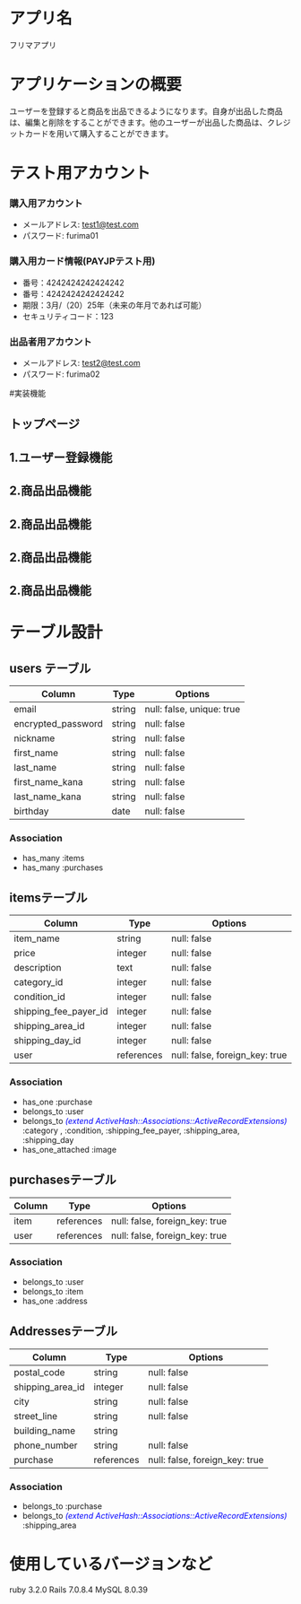 # アプリ名
フリマアプリ

# アプリケーションの概要
ユーザーを登録すると商品を出品できるようになります。自身が出品した商品は、編集と削除をすることができます。他のユーザーが出品した商品は、クレジットカードを用いて購入することができます。
# テスト用アカウント

### 購入用アカウント
- メールアドレス: test1@test.com
- パスワード: furima01

### 購入用カード情報(PAYJPテスト用)
- 番号：4242424242424242
- 番号：4242424242424242
- 期限：3月/（20）25年（未来の年月であれば可能）
- セキュリティコード：123

### 出品者用アカウント
- メールアドレス: test2@test.com
- パスワード: furima02

#実装機能
## トップページ
## 1.ユーザー登録機能
## 2.商品出品機能
## 2.商品出品機能
## 2.商品出品機能
## 2.商品出品機能


# テーブル設計

## users テーブル
| Column             | Type   | Options                   |
| ------------------ | ------ | ------------------------- |
| email              | string | null: false, unique: true |
| encrypted_password | string | null: false               |
| nickname           | string | null: false               |
| first_name         | string | null: false               |
| last_name          | string | null: false               |
| first_name_kana    | string | null: false               |
| last_name_kana     | string | null: false               |
| birthday           | date   | null: false               |

### Association
- has_many :items
- has_many :purchases


## itemsテーブル
| Column                | Type       | Options                        |
| --------------------- | ---------- | ------------------------------ |
| item_name             | string     | null: false                    |
| price                 | integer    | null: false                    |
| description           | text       | null: false                    |
| category_id           | integer    | null: false                    |
| condition_id          | integer    | null: false                    |
| shipping_fee_payer_id | integer    | null: false                    |
| shipping_area_id      | integer    | null: false                    |
| shipping_day_id       | integer    | null: false                    |
| user                  | references | null: false, foreign_key: true |

### Association
- has_one :purchase
- belongs_to :user
- belongs_to  *<font color="Blue">(extend ActiveHash::Associations::ActiveRecordExtensions)</font>*
  </br>:category , :condition, :shipping_fee_payer, :shipping_area, :shipping_day
- has_one_attached :image

## purchasesテーブル
| Column  | Type       | Options                        |
| ------- | ---------- | ------------------------------ |
| item | references | null: false, foreign_key: true |
| user | references | null: false, foreign_key: true |

### Association
- belongs_to :user
- belongs_to :item
- has_one :address

## Addressesテーブル
| Column           | Type       | Options                        |
| ---------------- | ---------- | ------------------------------ |
| postal_code      | string     | null: false                    |
| shipping_area_id | integer    | null: false                    |
| city             | string     | null: false                    |
| street_line      | string     | null: false                    |
| building_name    | string     |                                |
| phone_number     | string     | null: false                    |
| purchase         | references | null: false, foreign_key: true |

### Association
- belongs_to :purchase
- belongs_to  *<font color="Blue">(extend ActiveHash::Associations::ActiveRecordExtensions)</font>*
  </br>:shipping_area


# 使用しているバージョンなど
ruby 3.2.0
Rails 7.0.8.4
MySQL 8.0.39 
